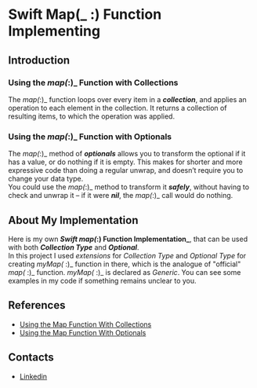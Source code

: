 # Swift Map(_ :) Function Implementing

## Introduction
### Using the _map(_:)_ Function with Collections
The _map(_:)_ function loops over every item in a **_collection_**, and applies an operation to each element in the collection. It returns a collection of resulting items, to which the operation was applied.
### Using the _map(_:)_ Function with Optionals
The _map(_:)_ method of **_optionals_** allows you to transform the optional if it has a value, or do nothing if it is empty. This makes for shorter and more expressive code than doing a regular unwrap, and doesn’t require you to change your data type.  
You could use the _map(_:)_ method to transform it **_safely_**, without having to check and unwrap it – if it were **_nil_**, the _map(_:)_ call would do nothing.
## About My Implementation
Here is my own **_Swift map(_:) Function Implementation_**, that can be used with both **_Collection Type_** and **_Optional_**.  
In this project I used _extensions_ for _Collection Type_ and _Optional Type_ for creating _myMap(_ :)_ function in there, which is the analogue of "official" _map(_ :)_ function. _myMap(_ :)_ is declared as _Generic_. 
You can see some examples in my code if something remains unclear to you.
## References
* [Using the Map Function With Collections](https://learnappmaking.com/map-reduce-filter-swift-programming/)
* [Using the Map Function With Optionals](https://www.hackingwithswift.com/example-code/language/how-to-use-map-with-an-optional-value)
## Contacts
* [Linkedin](https://www.linkedin.com/in/fuad-rustamov-8133b4190/)
